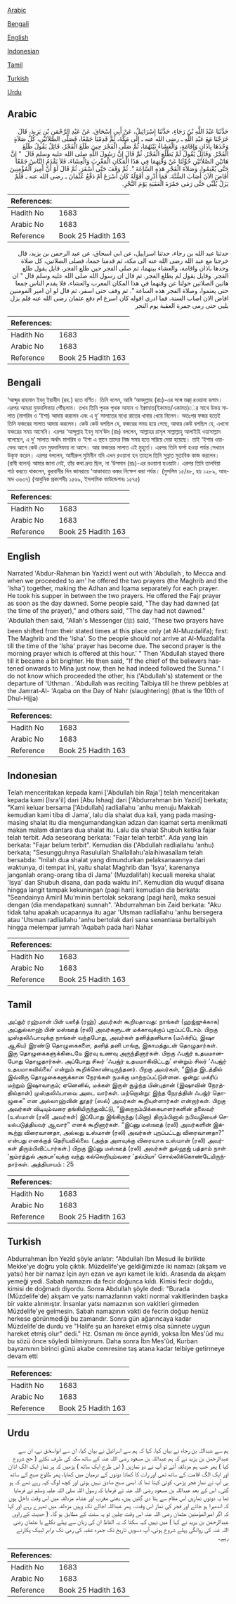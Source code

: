 [Arabic](#arabic)

[Bengali](#bengali)

[English](#english)

[Indonesian](#indonesian)

[Tamil](#tamil)

[Turkish](#turkish)

[Urdu](#urdu)

## Arabic


<div dir="rtl" lang="ar" style={{fontSize:'larger',backgroundColor:'#f8f9fa',padding:20}}>
حَدَّثَنَا عَبْدُ اللَّهِ بْنُ رَجَاءٍ، حَدَّثَنَا إِسْرَائِيلُ، عَنْ أَبِي إِسْحَاقَ، عَنْ عَبْدِ الرَّحْمَنِ بْنِ يَزِيدَ، قَالَ خَرَجْنَا مَعَ عَبْدِ اللَّهِ ـ رضى الله عنه ـ إِلَى مَكَّةَ، ثُمَّ قَدِمْنَا جَمْعًا، فَصَلَّى الصَّلاَتَيْنِ، كُلَّ صَلاَةٍ وَحْدَهَا بِأَذَانٍ وَإِقَامَةٍ، وَالْعَشَاءُ بَيْنَهُمَا، ثُمَّ صَلَّى الْفَجْرَ حِينَ طَلَعَ الْفَجْرُ، قَائِلٌ يَقُولُ طَلَعَ الْفَجْرُ‏.‏ وَقَائِلٌ يَقُولُ لَمْ يَطْلُعِ الْفَجْرُ‏.‏ ثُمَّ قَالَ إِنَّ رَسُولَ اللَّهِ صلى الله عليه وسلم قَالَ ‏ "‏ إِنَّ هَاتَيْنِ الصَّلاَتَيْنِ حُوِّلَتَا عَنْ وَقْتِهِمَا فِي هَذَا الْمَكَانِ الْمَغْرِبَ وَالْعِشَاءَ، فَلاَ يَقْدَمُ النَّاسُ جَمْعًا حَتَّى يُعْتِمُوا، وَصَلاَةَ الْفَجْرِ هَذِهِ السَّاعَةَ ‏"‏‏.‏ ثُمَّ وَقَفَ حَتَّى أَسْفَرَ، ثُمَّ قَالَ لَوْ أَنَّ أَمِيرَ الْمُؤْمِنِينَ أَفَاضَ الآنَ أَصَابَ السُّنَّةَ‏.‏ فَمَا أَدْرِي أَقَوْلُهُ كَانَ أَسْرَعَ أَمْ دَفْعُ عُثْمَانَ ـ رضى الله عنه ـ فَلَمْ يَزَلْ يُلَبِّي حَتَّى رَمَى جَمْرَةَ الْعَقَبَةِ يَوْمَ النَّحْرِ‏.‏
</div>
<div style={{backgroundColor:'#f8f9fa',padding:20, marginBottom: 10}}><table> <thead> <tr> <th>References:</th> <th></th> </tr> </thead> <tbody><tr><td>Hadith No</td><td>1683</td></tr><tr><td>Arabic No</td><td>1683</td></tr><tr><td>Reference</td><td>Book 25 Hadith 163</td></tr></tbody></table></div>


<div dir="rtl" lang="ar" style={{fontSize:'larger',backgroundColor:'#f8f9fa',padding:20}}>
حدثنا عبد الله بن رجاء، حدثنا اسراييل، عن ابي اسحاق، عن عبد الرحمن بن يزيد، قال خرجنا مع عبد الله رضى الله عنه الى مكة، ثم قدمنا جمعا، فصلى الصلاتين، كل صلاة وحدها باذان واقامة، والعشاء بينهما، ثم صلى الفجر حين طلع الفجر، قايل يقول طلع الفجر. وقايل يقول لم يطلع الفجر. ثم قال ان رسول الله صلى الله عليه وسلم قال " ان هاتين الصلاتين حولتا عن وقتهما في هذا المكان المغرب والعشاء، فلا يقدم الناس جمعا حتى يعتموا، وصلاة الفجر هذه الساعة ". ثم وقف حتى اسفر، ثم قال لو ان امير المومنين افاض الان اصاب السنة. فما ادري اقوله كان اسرع ام دفع عثمان رضى الله عنه فلم يزل يلبي حتى رمى جمرة العقبة يوم النحر
</div>
<div style={{backgroundColor:'#f8f9fa',padding:20, marginBottom: 10}}><table> <thead> <tr> <th>References:</th> <th></th> </tr> </thead> <tbody><tr><td>Hadith No</td><td>1683</td></tr><tr><td>Arabic No</td><td>1683</td></tr><tr><td>Reference</td><td>Book 25 Hadith 163</td></tr></tbody></table></div>

## Bengali


<div dir="ltr" lang="bn" style={{fontSize:'larger',backgroundColor:'#f8f9fa',padding:20}}>
‘আব্দুর রাহমান ইবনু ইয়াযীদ (রহ.) হতে বর্ণিত। তিনি বলেন, আমি ‘আবদুল্লাহ (রাঃ)-এর সঙ্গে মক্কা্ রওয়ানা হলাম। এরপর আমরা মুযদালিফায় পৌঁছলাম। তখন তিনি পৃথক পৃথক আযান ও ইক্বামাত(ইকামত/একামত)ের সাথে উভয় সালাত (মাগরিব ও ‘ইশা) আদায় করলেন এবং এ দু’ সালাতের মধ্যে রাতের খাবার খেয়ে নিলেন। অতঃপর ফজর হতেই তিনি ফজরের সালাত আদায় করলেন। কেউ কেউ বলছিল যে, ফজরের সময় হয়ে গেছে, আবার কেউ বলছিল যে, এখনো ফজরের সময় আসেনি। এরপর ‘আব্দুল্লাহ ইবনু মাস‘ঊদ (রাঃ) বললেন, আল্লাহর রাসূল সাল্লাল্লাহু আলাইহি ওয়াসাল্লাম বলেছেন, এ দু’ সালাত অর্থাৎ মাগরিব ও ‘ইশা এ স্থানে তাদের নিজ সময় হতে সরিয়ে দেয়া হয়েছে। তাই ‘ইশার ওয়াক্তের আগে কেউ যেন মুযদালিফায় না আসে। আর ফজরের সালাত এই মুহূর্তে। এরপর তিনি ফর্সা হওয়া পর্যন্ত সেখানে উকূফ করেন। এরপর বললেন, আমীরুল মুমিনীন যদি এখন রওয়ানা হন তাহলে তিনি সুন্নাত মুতাবিক কাজ করলেন। (রাবী বলেন) আমার জানা নেই, তাঁর কথা দ্রুত ছিল, না ‘উসমান (রাঃ)-এর রওয়ানা হওয়াটা। এরপর তিনি তালবিয়া পাঠ করতে থাকলেন, কুরবানীর দিন জামরায়ে ‘আকাবাতে কঙ্কর নিক্ষেপ করা পর্যন্ত। (মুসলিম ১৫/৪৮, হাঃ ১২৮৯, আহমাদ ৩৬৩৭) (আধুনিক প্রকাশনীঃ ১৫৬৯, ইসলামিক ফাউন্ডেশনঃ ১৫৭৫)
</div>
<div style={{backgroundColor:'#f8f9fa',padding:20, marginBottom: 10}}><table> <thead> <tr> <th>References:</th> <th></th> </tr> </thead> <tbody><tr><td>Hadith No</td><td>1683</td></tr><tr><td>Arabic No</td><td>1683</td></tr><tr><td>Reference</td><td>Book 25 Hadith 163</td></tr></tbody></table></div>

## English


<div dir="ltr" lang="en" style={{fontSize:'larger',backgroundColor:'#f8f9fa',padding:20}}>
Narrated 'Abdur-Rahman bin Yazid:I went out with 'Abdullah , to Mecca and when we proceeded to am' he offered the two prayers (the Maghrib and the 'Isha') together, making the Adhan and Iqama separately for each prayer. He took his supper in between the two prayers. He offered the Fajr prayer as soon as the day dawned. Some people said, "The day had dawned (at the time of the prayer)," and others said, "The day had not dawned." 'Abdullah then said, "Allah's Messenger (ﷺ) said, 'These two prayers have been shifted from their stated times at this place only (at Al-Muzdalifa); first: The Maghrib and the 'Isha'. So the people should not arrive at Al-Muzdalifa till the time of the 'Isha' prayer has become due. The second prayer is the morning prayer which is offered at this hour.' " Then 'Abdullah stayed there till it became a bit brighter. He then said, "If the chief of the believers hastened onwards to Mina just now, then he had indeed followed the Sunna." I do not know which proceeded the other, his ('Abdullah's) statement or the departure of 'Uthman . 'Abdullah was reciting Talbiya till he threw pebbles at the Jamrat-Al- 'Aqaba on the Day of Nahr (slaughtering) (that is the 10th of Dhul-Hijja)
</div>
<div style={{backgroundColor:'#f8f9fa',padding:20, marginBottom: 10}}><table> <thead> <tr> <th>References:</th> <th></th> </tr> </thead> <tbody><tr><td>Hadith No</td><td>1683</td></tr><tr><td>Arabic No</td><td>1683</td></tr><tr><td>Reference</td><td>Book 25 Hadith 163</td></tr></tbody></table></div>

## Indonesian


<div dir="ltr" lang="id" style={{fontSize:'larger',backgroundColor:'#f8f9fa',padding:20}}>
Telah menceritakan kepada kami ['Abdullah bin Raja'] telah menceritakan kepada kami [Isra'il] dari [Abu Ishaq] dari ['Abdurrahman bin Yazid] berkata; "Kami keluar bersama ['Abdullah] radliallahu 'anhu menuju Makkah kemudian kami tiba di Jama', lalu dia shalat dua kali, yang pada masing-masing shalat itu dia mengumandangkan adzan dan iqamat serta menikmati makan malam diantara dua shalat itu. Lalu dia shalat Shubuh ketika fajar telah terbit. Ada seseorang berkata: "Fajar telah terbit". Ada yang lain berkata: "Fajar belum terbit". Kemudian dia ('Abdullah radliallahu 'anhu) berkata; "Sesungguhnya Rasulullah Shallallahu'alaihiwasallam telah bersabda: "Inilah dua shalat yang dimundurkan pelaksanaannya dari waktunya, di tempat ini, yaitu shalat Maghrib dan 'Isya', karenanya janganlah orang-orang tiba di Jama' (Muzdalifah) kecuali mereka shalat 'Isya' dan Shubuh disana, dan pada waktu ini". Kemudian dia wuquf disana hingga langit tampak kekuningan (pagi hari) kemudian dia berkata: "Seandainya Amiril Mu'minin bertolak sekarang (pagi hari), maka sesuai dengan (dia mendapatkan) sunnah". 'Abdurrahman bin Zaid berkata: "Aku tidak tahu apakah ucapannya itu agar 'Utsman radliallahu 'anhu bersegera atau 'Utsman radliallahu 'anhu bertolak dari sana senantiasa bertalbiyah hingga melempar jumrah 'Aqabah pada hari Nahar
</div>
<div style={{backgroundColor:'#f8f9fa',padding:20, marginBottom: 10}}><table> <thead> <tr> <th>References:</th> <th></th> </tr> </thead> <tbody><tr><td>Hadith No</td><td>1683</td></tr><tr><td>Arabic No</td><td>1683</td></tr><tr><td>Reference</td><td>Book 25 Hadith 163</td></tr></tbody></table></div>

## Tamil


<div dir="ltr" lang="ta" style={{fontSize:'larger',backgroundColor:'#f8f9fa',padding:20}}>
அப்துர் ரஹ்மான் பின் யஸீத் (ரஹ்) அவர்கள் கூறியதாவது: நாங்கள் (ஹஜ்ஜுக்காக) அப்துல்லாஹ் பின் மஸ்ஊத் (ரலி) அவர்களுடன் மக்காவுக்குப் புறப்பட்டோம். பிறகு முஸ்தலிஃபாவுக்கு நாங்கள் வந்தபோது, அவர்கள் தனித்தனியாக (மஃக்ரிப், இஷா ஆகிய) இரண்டு தொழுகைகளை, தனித் தனி பாங்கு, இகாமத்துடன் தொழுதார்கள். இரு தொழுகைகளுக்கிடையே இரவு உணவு அருந்தினார்கள். பிறகு ஃபஜ்ர் உதயமானபோது தொழுதார்கள். அப்போது சிலர் ‘ஃபஜ்ர் உதயமாகிவிட்டது’ என்றும் சிலர் ‘ஃபஜ்ர் உதயமாகவில்லை’ என்றும் கூறிக்கொண்டிருந்தனர். பிறகு அவர்கள், “இந்த இடத்தில் இவ்விரு தொழுகைகளுக்கான நேரங்கள் நமக்கு மாற்றப்பட்டுள்ளன. ஒன்று: மக்ரிப் மற்றும் இஷாவாகும்; ஏனெனில், மக்கள் இருள் சூழ்ந்த பின்புதான் (இஷாவின் நேரத்தில்தான்) முஸ்தலிஃபாவை அடை வார்கள். மற்றொன்று: இந்த நேரத்தின் ஃபஜ்ர் தொழுகை” என அல்லாஹ்வின் தூதர் (ஸல்) அவர்கள் கூறியுள்ளார்கள் என்றார்கள். பிறகு அவர்கள் விடியும்வரை தங்கியிருந்துவிட்டு, “இறைநம்பிக்கையாளர்களின் தலைவர் (உஸ்மான் (ரலி) அவர்கள்) இப்போது இங்கிருந்து (மினா) திரும்பினால் நபிவழியைச் செயல்படுத்தியவர் ஆவார்” எனக் கூறினார்கள். “இப்னு மஸ்ஊத் (ரலி) அவர்களின் இக்கூற்று விரைவானதா, அல்லது உஸ்மான் (ரலி) அவர்கள் புறப்பட்டது விரைவானதா?” என்பது எனக்குத் தெரியவில்லை. (அந்த அளவுக்கு விரைவாக உஸ்மான் (ரலி) அவர்கள் திரும்பிவிட்டார்கள்.) பிறகு இப்னு மஸ்ஊத் (ரலி) அவர்கள் துல்ஹஜ் பத்தாம் நாள் ‘ஜம்ரத்துல் அகபா’வுக்கு வந்து கல்லெறியும்வரை ‘தல்பியா’ சொல்லிக்கொண்டேயிருந்தார்கள். அத்தியாயம் : 25
</div>
<div style={{backgroundColor:'#f8f9fa',padding:20, marginBottom: 10}}><table> <thead> <tr> <th>References:</th> <th></th> </tr> </thead> <tbody><tr><td>Hadith No</td><td>1683</td></tr><tr><td>Arabic No</td><td>1683</td></tr><tr><td>Reference</td><td>Book 25 Hadith 163</td></tr></tbody></table></div>

## Turkish


<div dir="ltr" lang="tr" style={{fontSize:'larger',backgroundColor:'#f8f9fa',padding:20}}>
Abdurrahman İbn Yezîd şöyle anlatır: "Abdullah îbn Mesud ile birlikte Mekke'ye doğru yola çıktık. Müzdelife'ye geldiğimizde iki namazı (akşam ve yatsı) her bir namaz İçin ayrı ezan ve ayrı kamet ile kıldı. Arasında da akşam yemeği yedi. Sabah namazını da fecir doğunca kıldı. Kimisi fecir doğdu, kimisi de doğmadı diyordu. Sonra Abdullah şöyle dedi: "Burada (Müzdelife'de) akşam ve yatsı namazlarının vakti normal vakitlerinden başka bir vakte alınmıştır. İnsanlar yatsı namazının son vakitleri girmeden Müzdelife'ye gelmesin. Sabah namazının vakti de fecrin doğup henüz herkese görünmediği bu zamandır. Sonra gün ağarıncaya kadar Müzdelife'de durdu ve "Halife şu an hareket etmiş olsa sünnete uygun hareket etmiş olur" dedi." Hz. Osman mı önce ayrıldı, yoksa İbn Mes'ûd mu bu sözü önce söyledi bilmiyorum. Daha sonra İbn Mes'ûd, Kurban bayramının birinci günü akabe cemresine taş atana kadar telbiye getirmeye devam etti
</div>
<div style={{backgroundColor:'#f8f9fa',padding:20, marginBottom: 10}}><table> <thead> <tr> <th>References:</th> <th></th> </tr> </thead> <tbody><tr><td>Hadith No</td><td>1683</td></tr><tr><td>Arabic No</td><td>1683</td></tr><tr><td>Reference</td><td>Book 25 Hadith 163</td></tr></tbody></table></div>

## Urdu


<div dir="rtl" lang="ur" style={{fontSize:'larger',backgroundColor:'#f8f9fa',padding:20}}>
ہم سے عبداللہ بن رجاء نے بیان کیا، کہا کہ ہم سے اسرائیل نے بیان کیا، ان سے ابواسحٰق نے، ان سے عبدالرحمٰن بن یزید نے کہ ہم عبداللہ بن مسعود رضی اللہ عنہ کے ساتھ مکہ کی طرف نکلے ( حج شروع کیا ) پھر جب ہم مزدلفہ آئے تو آپ نے دو نمازیں ( اس طرح ایک ساتھ ) پڑھیں کہ ہر نماز ایک الگ اذان اور ایک الگ اقامت کے ساتھ تھی اور رات کا کھانا دونوں کے درمیان میں کھایا، پھر طلوع صبح کے ساتھ ہی آپ نے نماز فجر پڑھی، کوئی کہتا تھا کہ ابھی صبح صادق نہیں ہوئی اور کچھ لوگ کہہ رہے تھے کہ ہو گئی۔ اس کے بعد عبداللہ بن مسعود رضی اللہ عنہ نے فرمایا کہ رسول اللہ صلی اللہ علیہ وسلم نے فرمایا تھا یہ دونوں نمازیں اس مقام سے ہٹا دی گئیں ہیں، یعنی مغرب اور عشاء، مزدلفہ میں اس وقت داخل ہوں کہ اندھیرا ہو جائے اور فجر کی نماز اس وقت۔ پھر عبداللہ اجالے تک وہیں مزدلفہ میں ٹھہرے رہے اور کہا کہ اگر امیرالمؤمنین عثمان رضی اللہ عنہ اس وقت چلیں تو یہ سنت کے مطابق ہو گا۔ ( حدیث کے راوی عبدالرحمٰن بن یزید نے کہا ) میں نہیں کہہ سکتا کہ یہ الفاظ ان کی زبان سے پہلے نکلے یا عثمان رضی اللہ عنہ کی روانگی پہلے شروع ہوئی، آپ دسویں تاریخ تک جمرہ عقبہ کی رمی تک برابر لبیک پکارتے رہے۔
</div>
<div style={{backgroundColor:'#f8f9fa',padding:20, marginBottom: 10}}><table> <thead> <tr> <th>References:</th> <th></th> </tr> </thead> <tbody><tr><td>Hadith No</td><td>1683</td></tr><tr><td>Arabic No</td><td>1683</td></tr><tr><td>Reference</td><td>Book 25 Hadith 163</td></tr></tbody></table></div>